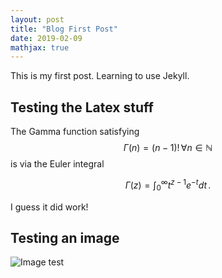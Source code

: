 ```yaml
---
layout: post
title: "Blog First Post"
date: 2019-02-09
mathjax: true
---
```

This is my first post. Learning to use Jekyll.

## Testing the Latex stuff

The Gamma function satisfying $$\Gamma(n) = (n-1)!\,\forall
n\in\mathbb N$$ is via the Euler integral

$$
\Gamma(z) = \int_0^\infty t^{z-1}e^{-t}dt\,.
$$

I guess it did work! 

## Testing an image

![Image test](https://i.imgur.com/kHgqyyJ.png)

